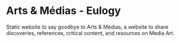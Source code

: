 # Arts & Médias - Eulogy

Static website to say goodbye to Arts & Médias, a website to share discoveries, references, critical content, and resources on Media Art.